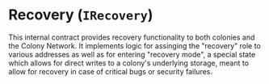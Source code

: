 # Recovery (`IRecovery`)

This internal contract provides recovery functionality to both colonies and
the Colony Network. It implements logic for assinging the "recovery" role
to various addresses as well as for entering "recovery mode", a special state
which allows for direct writes to a colony's underlying storage, meant to
allow for recovery in case of critical bugs or security failures.
